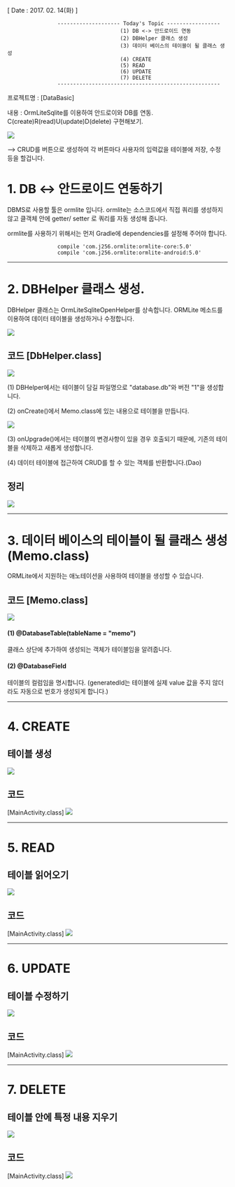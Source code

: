 [ Date : 2017. 02. 14(화) ]

					-------------------- Today's Topic -----------------
										(1) DB <-> 안드로이드 연동
										(2) DBHelper 클래스 생성
										(3) 데이터 베이스의 테이블이 될 클래스 생성
										(4) CREATE
										(5) READ
										(6) UPDATE
										(7) DELETE
					----------------------------------------------------

 프로젝트명 : [DataBasic]

 내용 : OrmLiteSqlite를 이용하여 안드로이와 DB를 연동.
		C(create)R(read)U(update)D(delete) 구현해보기.

![](http://i.imgur.com/sYSfCj0.png)

--> CRUD를 버튼으로 생성하여 각 버튼마다 사용자의 입력값을 테이블에 저장, 수정 등을 할겁니다.

# 1. DB <-> 안드로이드 연동하기

DBMS로 사용할 툴은 ormlite 입니다. ormlite는 소스코드에서 직접 쿼리를 생성하지 않고 클객체 안에 getter/ setter 로 쿼리를 자동 생성해 줍니다.

ormlite를 사용하기 위해서는 먼저 Gradle에 dependencies를 설정해 주어야 합니다.

				    compile 'com.j256.ormlite:ormlite-core:5.0'
				    compile 'com.j256.ormlite:ormlite-android:5.0'

---------------------------------------------------

# 2. DBHelper 클래스 생성.

DBHelper 클래스는 OrmLiteSqliteOpenHelper를 상속합니다. ORMLite 메소드를 이용하여 데이터 테이블을 생성하거나 수정합니다.

![](http://i.imgur.com/K1oQCur.png)

## 코드 [DbHelper.class]

![](http://i.imgur.com/xcfv1mN.png)

(1) DBHelper에서는 테이블이 담길 파일명으로 "database.db"와 버전 "1"을 생성합니다.

(2) onCreate()에서 Memo.class에 있는 내용으로 테이블을 만듭니다.

![](http://i.imgur.com/EhUxsga.png)

(3) onUpgrade()에서는 테이블의 변경사항이 있을 경우 호출되기 때문에, 기존의 테이블을 삭제하고 새롭게 생성합니다.

(4) 데이터 테이블에 접근하여 CRUD를 할 수 있는 객체를 반환합니다.(Dao)

## 정리

![](http://i.imgur.com/vVmCMns.png)


------------------------------------------------------

# 3. 데이터 베이스의 테이블이 될 클래스 생성(Memo.class)

ORMLite에서 지원하는 애노테이션을 사용하여 테이블을 생성할 수 있습니다.

## 코드 [Memo.class]

![](http://i.imgur.com/QIqs46U.png)

#### (1) @DatabaseTable(tableName = "memo")

클래스 상단에 추가하여 생성되는 객체가 테이블임을 알려줍니다.

#### (2) @DatabaseField

테이블의 컬럼임을 명시합니다. (generatedId는 테이블에 실제 value 값을 주지 않더라도 자동으로 번호가 생성되게 합니다.)

---------------------------------------------------------

# 4. CREATE

## 테이블 생성

![](http://i.imgur.com/hDNtvLL.png)

## 코드 

[MainActivity.class]
![](http://i.imgur.com/ooSxDcY.png)




------------------------------------------------------

# 5. READ

## 테이블 읽어오기

![](http://i.imgur.com/ybzLsi7.png)

## 코드 

[MainActivity.class]
![](http://i.imgur.com/FQSHypN.png)




-----------------------------------------------------

# 6. UPDATE

## 테이블 수정하기

![](http://i.imgur.com/IIGQE01.png)

## 코드 

[MainActivity.class]
![](http://i.imgur.com/4Wqjqup.png)


------------------------------------------------------

# 7. DELETE

## 테이블 안에 특정 내용 지우기

![](http://i.imgur.com/4MjczZJ.png)

## 코드 

[MainActivity.class]
![](http://i.imgur.com/Vw88V4K.png)
